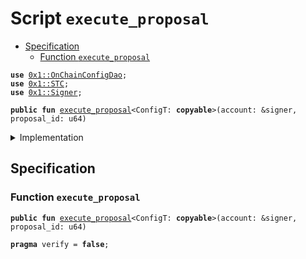 
<a name="execute_proposal"></a>

# Script `execute_proposal`



-  [Specification](#@Specification_0)
    -  [Function `execute_proposal`](#@Specification_0_execute_proposal)


<pre><code><b>use</b> <a href="../../modules/doc/OnChainConfigDao.md#0x1_OnChainConfigDao">0x1::OnChainConfigDao</a>;
<b>use</b> <a href="../../modules/doc/STC.md#0x1_STC">0x1::STC</a>;
<b>use</b> <a href="../../modules/doc/Signer.md#0x1_Signer">0x1::Signer</a>;
</code></pre>




<pre><code><b>public</b> <b>fun</b> <a href="execute_proposal.md#execute_proposal">execute_proposal</a>&lt;ConfigT: <b>copyable</b>&gt;(account: &signer, proposal_id: u64)
</code></pre>



<details>
<summary>Implementation</summary>


<pre><code><b>fun</b> <a href="execute_proposal.md#execute_proposal">execute_proposal</a>&lt;ConfigT: <b>copyable</b>&gt;(account: &signer, proposal_id: u64) {
    <a href="../../modules/doc/OnChainConfigDao.md#0x1_OnChainConfigDao_execute">OnChainConfigDao::execute</a>&lt;<a href="../../modules/doc/STC.md#0x1_STC_STC">STC::STC</a>, ConfigT&gt;(<a href="../../modules/doc/Signer.md#0x1_Signer_address_of">Signer::address_of</a>(account), proposal_id);
}
</code></pre>



</details>

<a name="@Specification_0"></a>

## Specification


<a name="@Specification_0_execute_proposal"></a>

### Function `execute_proposal`


<pre><code><b>public</b> <b>fun</b> <a href="execute_proposal.md#execute_proposal">execute_proposal</a>&lt;ConfigT: <b>copyable</b>&gt;(account: &signer, proposal_id: u64)
</code></pre>




<pre><code><b>pragma</b> verify = <b>false</b>;
</code></pre>
